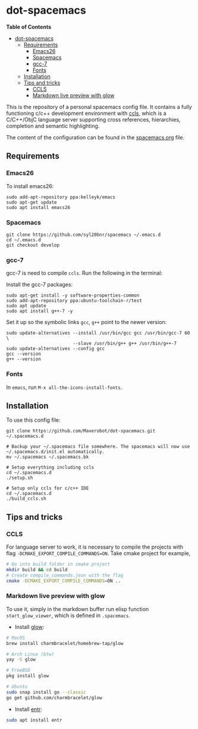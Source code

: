 # dot-spacemacs
<!-- markdown-toc start - Don't edit this section. Run M-x markdown-toc-refresh-toc -->
**Table of Contents**

- [dot-spacemacs](#dot-spacemacs)
    - [Requirements](#requirements)
        - [Emacs26](#emacs26)
        - [Spacemacs](#spacemacs)
        - [gcc-7](#gcc-7)
        - [Fonts](#fonts)
    - [Installation](#installation)
    - [Tips and tricks](#tips-and-tricks)
        - [CCLS](#ccls)
        - [Markdown live preview with glow](#markdown-live-preview-with-glow)

<!-- markdown-toc end -->

This is the repository of a personal spacemacs config file. It contains a fully functioning c/c++ development environment with [ccls](https://github.com/MaskRay/ccls), which is a C/C++/ObjC language server supporting cross references, hierarchies, completion and semantic highlighting.

The content of the configuration can be found in the [spacemacs.org](spacemacs.org "Spacemacs configuration in org file") file.

## Requirements
### Emacs26
To install emacs26:
```
sudo add-apt-repository ppa:kelleyk/emacs
sudo apt-get update
sudo apt install emacs26
```
### Spacemacs
```
git clone https://github.com/syl20bnr/spacemacs ~/.emacs.d
cd ~/.emacs.d
git checkout develop
```

### gcc-7
gcc-7 is need to compile `ccls`. Run the following in the terminal:

Install the gcc-7 packages:

    sudo apt-get install -y software-properties-common
    sudo add-apt-repository ppa:ubuntu-toolchain-r/test
    sudo apt update
    sudo apt install g++-7 -y

Set it up so the symbolic links `gcc`, `g++` point to the newer version:

    sudo update-alternatives --install /usr/bin/gcc gcc /usr/bin/gcc-7 60 \
                             --slave /usr/bin/g++ g++ /usr/bin/g++-7
    sudo update-alternatives --config gcc
    gcc --version
    g++ --version

### Fonts
In `emacs`, run `M-x all-the-icons-install-fonts`.


## Installation
To use this config file:
```
git clone https://github.com/Maverobot/dot-spacemacs.git ~/.spacemacs.d

# Backup your ~/.spacemacs file somewhere. The spacemacs will now use ~/.spacemacs.d/init.el automatically.
mv ~/.spacemacs ~/.spacemacs.bk

# Setup everything including ccls
cd ~/.spacemacs.d
./setup.sh

# Setup only ccls for c/c++ IDE
cd ~/.spacemacs.d
./build_ccls.sh
```

## Tips and tricks
### CCLS
For language server to work, it is necessary to compile the projects with flag `-DCMAKE_EXPORT_COMPILE_COMMANDS=ON`. Take cmake project for example,

```sh
# Go into build folder in cmake project
mkdir build && cd build
# Create compile_commands.json with the flag
cmake -DCMAKE_EXPORT_COMPILE_COMMANDS=ON ..
```

### Markdown live preview with glow
To use it, simply in the markdown buffer run elisp function `start_glow_viewer`, which is defined in `.spacemacs`.

* Install [glow](https://github.com/charmbracelet/glow):

```sh
# MacOS
brew install charmbracelet/homebrew-tap/glow

# Arch Linux (btw)
yay -S glow

# FreeBSD
pkg install glow

# Ubuntu
sudo snap install go --classic
go get github.com/charmbracelet/glow
```

* Install [entr](https://github.com/clibs/entr):

```sh
sudo apt install entr
```
